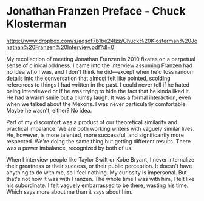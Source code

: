 # Jonathan Franzen Preface - Chuck Klosterman

https://www.dropbox.com/s/aqsdf7b1be24lzz/Chuck%20Klosterman%20Jonathan%20Franzen%20Interview.pdf?dl=0


My recollection of meeting Jonathan Franzen in 2010 fixates on a perpetual sense of clinical oddness. I came into the interview assuming Franzen had no idea who I was, and I don't think he did—except when he'd toss random details into the conversation that almost felt like pointed, scolding references to things I had written in the past. I could never tell if he hated being interviewed or if he was trying to hide the fact that he kinda liked it. He had a warm smile but a clumsy laugh. It was a formal interaction, even when we talked about the Mekons. I was never particularly comfortable. Maybe he  wasn't, either? No idea.

Part of my discomfort was a product of our theoretical similarity and practical imbalance. We are both working writers with vaguely similar lives.  He, however, is more talented, more successful, and significantly more respected. We're doing the same thing but getting different results. There was a power imbalance, recognized by both of us.

When I interview people like Taylor Swift or Kobe Bryant, I never internalize their greatness or their success, or their public perception. It doesn't have anything to do with me, so I feel nothing. My curiosity is impersonal. But that's not how it was with Franzen. The whole time I was with him, I felt like his subordinate. I felt vaguely embarrassed to be there, wasting his time. Which says more about me than it says about him. 

